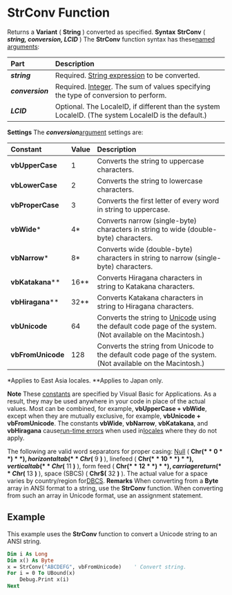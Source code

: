 
# StrConv Function



Returns a  **Variant** ( **String** ) converted as specified.
 **Syntax**
 **StrConv** ( **_string, conversion, LCID_** )
The  **StrConv** function syntax has these[named arguments](b8bdf64f-5920-1ae9-16d0-b26d09524a30.md):


|**Part**|**Description**|
|:-----|:-----|
|**_string_**|Required. [String expression](b8bdf64f-5920-1ae9-16d0-b26d09524a30.md) to be converted.|
|**_conversion_**|Required. [Integer](b8bdf64f-5920-1ae9-16d0-b26d09524a30.md). The sum of values specifying the type of conversion to perform.|
|**_LCID_**|Optional. The LocaleID, if different than the system LocaleID. (The system LocaleID is the default.)|
 **Settings**
The  **_conversion_**[argument](b8bdf64f-5920-1ae9-16d0-b26d09524a30.md) settings are:


|**Constant**|**Value**|**Description**|
|:-----|:-----|:-----|
|**vbUpperCase**|1|Converts the string to uppercase characters.|
|**vbLowerCase**|2|Converts the string to lowercase characters.|
|**vbProperCase**|3|Converts the first letter of every word in string to uppercase.|
|**vbWide***|4*|Converts narrow (single-byte) characters in string to wide (double-byte) characters.|
|**vbNarrow***|8*|Converts wide (double-byte) characters in string to narrow (single-byte) characters.|
|**vbKatakana****|16**|Converts Hiragana characters in string to Katakana characters.|
|**vbHiragana****|32**|Converts Katakana characters in string to Hiragana characters.|
|**vbUnicode**|64|Converts the string to [Unicode](b8bdf64f-5920-1ae9-16d0-b26d09524a30.md) using the default code page of the system. (Not available on the Macintosh.)|
|**vbFromUnicode**|128|Converts the string from Unicode to the default code page of the system. (Not available on the Macintosh.)|
*Applies to East Asia locales.
**Applies to Japan only.

 **Note**  These [constants](b8bdf64f-5920-1ae9-16d0-b26d09524a30.md) are specified by Visual Basic for Applications. As a result, they may be used anywhere in your code in place of the actual values. Most can be combined, for example, **vbUpperCase + vbWide**, except when they are mutually exclusive, for example, **vbUnicode + vbFromUnicode**. The constants **vbWide**, **vbNarrow**, **vbKatakana**, and **vbHiragana** cause[run-time errors](b8bdf64f-5920-1ae9-16d0-b26d09524a30.md) when used in[locales](b8bdf64f-5920-1ae9-16d0-b26d09524a30.md) where they do not apply.

The following are valid word separators for proper casing: [Null](b8bdf64f-5920-1ae9-16d0-b26d09524a30.md) ( **Chr$(** 0 **)** ), horizontal tab ( **Chr$(** 9 **)** ), linefeed ( **Chr$(** 10 **)** ), vertical tab ( **Chr$(** 11 **)** ), form feed ( **Chr$(** 12 **)** ), carriage return ( **Chr$(** 13 **)** ), space (SBCS) ( **Chr$(** 32 **)** ). The actual value for a space varies by country/region for[DBCS](b8bdf64f-5920-1ae9-16d0-b26d09524a30.md).
 **Remarks**
When converting from a  **Byte** array in ANSI format to a string, use the **StrConv** function. When converting from such an array in Unicode format, use an assignment statement.

## Example

This example uses the  **StrConv** function to convert a Unicode string to an ANSI string.


```vb
Dim i As Long
Dim x() As Byte
x = StrConv("ABCDEFG", vbFromUnicode)    ' Convert string.
For i = 0 To UBound(x)
    Debug.Print x(i)
Next

```

